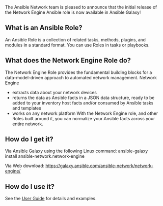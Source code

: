 The Ansible Network team is pleased to announce that the initial release of the Network Engine Ansible role is now available in Ansible Galaxy!

What is an Ansible Role?
----------------------------------
An Ansible Role is a collection of related tasks, methods, plugins, and modules in a standard format. You can use Roles in tasks or playbooks.

What does the Network Engine Role do?
----------------------------------
The Network Engine Role provides the fundamental building blocks for a data-model-driven approach to automated network management. Network Engine
 - extracts data about your network devices
 - returns the data as Ansible facts in a JSON data structure, ready to be added to your inventory host facts and/or consumed by Ansible tasks and templates
 - works on any network platform
With the Network Engine role, and other Roles built around it, you can normalize your Ansible facts across your entire network.

How do I get it?
----------------------------------
Via Ansible Galaxy using the following Linux command:
ansible-galaxy install ansible-network.network-engine

Via Web download: https://galaxy.ansible.com/ansible-network/network-engine/

How do I use it?
----------------------------------
See the [User Guide](https://github.com/ansible-network/network-engine/blob/devel/docs/user_guide/main.md) for details and examples.


